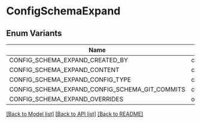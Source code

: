 # ConfigSchemaExpand

## Enum Variants

| Name | Value |
|---- | -----|
| CONFIG_SCHEMA_EXPAND_CREATED_BY | created_by |
| CONFIG_SCHEMA_EXPAND_CONTENT | content |
| CONFIG_SCHEMA_EXPAND_CONFIG_TYPE | config_type |
| CONFIG_SCHEMA_EXPAND_CONFIG_SCHEMA_GIT_COMMITS | config_schema_git_commits |
| CONFIG_SCHEMA_EXPAND_OVERRIDES | overrides |


[[Back to Model list]](../README.md#documentation-for-models) [[Back to API list]](../README.md#documentation-for-api-endpoints) [[Back to README]](../README.md)


